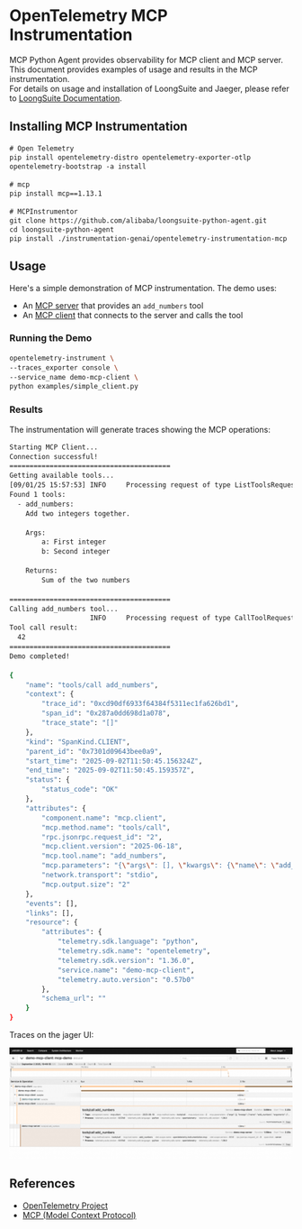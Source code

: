 # OpenTelemetry MCP Instrumentation

MCP Python Agent provides observability for MCP client and MCP server.  
This document provides examples of usage and results in the MCP instrumentation.  
For details on usage and installation of LoongSuite and Jaeger, please refer to [LoongSuite Documentation](https://github.com/alibaba/loongsuite-python-agent/blob/main/README.md).

## Installing MCP Instrumentation

```shell
# Open Telemetry
pip install opentelemetry-distro opentelemetry-exporter-otlp
opentelemetry-bootstrap -a install

# mcp
pip install mcp==1.13.1

# MCPInstrumentor
git clone https://github.com/alibaba/loongsuite-python-agent.git
cd loongsuite-python-agent
pip install ./instrumentation-genai/opentelemetry-instrumentation-mcp
```

## Usage

Here's a simple demonstration of MCP instrumentation. The demo uses:

- An [MCP server](examples/simple_server.py) that provides an `add_numbers` tool
- An [MCP client](examples/simple_client.py) that connects to the server and calls the tool

### Running the Demo

```bash
opentelemetry-instrument \
--traces_exporter console \
--service_name demo-mcp-client \
python examples/simple_client.py
```

### Results

The instrumentation will generate traces showing the MCP operations:

```bash
Starting MCP Client...
Connection successful!
========================================
Getting available tools...
[09/01/25 15:57:53] INFO     Processing request of type ListToolsRequest                                                                                                                 server.py:624
Found 1 tools:
  - add_numbers:
    Add two integers together.

    Args:
        a: First integer
        b: Second integer

    Returns:
        Sum of the two numbers
    
========================================
Calling add_numbers tool...
                    INFO     Processing request of type CallToolRequest                                                                                                                  server.py:624
Tool call result:
  42
========================================
Demo completed!

{
    "name": "tools/call add_numbers",
    "context": {
        "trace_id": "0xcd90df6933f64384f5311ec1fa626bd1",
        "span_id": "0x287a0dd698d1a078",
        "trace_state": "[]"
    },
    "kind": "SpanKind.CLIENT",
    "parent_id": "0x7301d09643bee0a9",
    "start_time": "2025-09-02T11:50:45.156324Z",
    "end_time": "2025-09-02T11:50:45.159357Z",
    "status": {
        "status_code": "OK"
    },
    "attributes": {
        "component.name": "mcp.client",
        "mcp.method.name": "tools/call",
        "rpc.jsonrpc.request_id": "2",
        "mcp.client.version": "2025-06-18",
        "mcp.tool.name": "add_numbers",
        "mcp.parameters": "{\"args\": [], \"kwargs\": {\"name\": \"add_numbers\", \"arguments\": {\"a\": 15, \"b\": 27}}}",
        "network.transport": "stdio",
        "mcp.output.size": "2"
    },
    "events": [],
    "links": [],
    "resource": {
        "attributes": {
            "telemetry.sdk.language": "python",
            "telemetry.sdk.name": "opentelemetry",
            "telemetry.sdk.version": "1.36.0",
            "service.name": "demo-mcp-client",
            "telemetry.auto.version": "0.57b0"
        },
        "schema_url": ""
    }
}
```

Traces on the jager UI:  

![demo](_assets/image/demo.png)


## References

- [OpenTelemetry Project](https://opentelemetry.io/)
- [MCP (Model Context Protocol)](https://modelcontextprotocol.io/)
